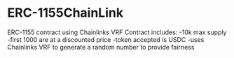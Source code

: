 # ERC-1155ChainLink
ERC-1155 contract using Chainlinks VRF
Contract includes:
-10k max supply
-first 1000 are at a discounted price
-token accepted is USDC
-uses Chainlinks VRF to generate a random number to provide fairness
